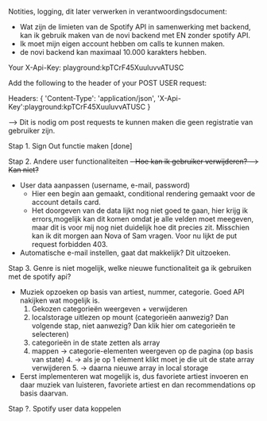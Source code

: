 
Notities, logging, dit later verwerken in verantwoordingsdocument: 
- Wat zijn de limieten van de Spotify API in samenwerking met backend, kan ik gebruik maken van de novi backend met EN zonder spotify API. 
- Ik moet mijn eigen account hebben om calls te kunnen maken. 
- de novi backend kan maximaal 10.000 karakters hebben. 


Your X-Api-Key: playground:kpTCrF45XuuluvvATUSC

Add the following to the header of your POST USER request:

Headers: {
'Content-Type': 'application/json',
'X-Api-Key':playground:kpTCrF45XuuluvvATUSC
} 

--> Dit is nodig om post requests te kunnen maken die geen registratie van gebruiker zijn. 

Stap 1. Sign Out functie maken [done]

Stap 2. Andere user functionaliteiten
~~- Hoe kan ik gebruiker verwijderen? --> Kan niet?~~
- User data aanpassen (username, e-mail, password)
  - Hier een begin aan gemaakt, conditional rendering gemaakt voor de account details card. 
  - Het doorgeven van de data lijkt nog niet goed te gaan, hier krijg ik errors,mogelijk kan dit komen omdat je alle velden moet meegeven, maar dit is voor mij nog niet duidelijk hoe dit precies zit. Misschien kan ik dit morgen aan Nova of Sam vragen. Voor nu lijkt de put request forbidden 403. 
- Automatische e-mail instellen, gaat dat makkelijk? Dit uitzoeken.

Stap 3. Genre is niet mogelijk, welke nieuwe functionaliteit ga ik gebruiken met de spotify api?
- Muziek opzoeken op basis van artiest, nummer, categorie. Goed API nakijken wat mogelijk is.
  1. Gekozen categorieën weergeven + verwijderen
  2. localstorage uitlezen op mount (categorieën aanwezig? Dan volgende stap, niet aanwezig? Dan klik hier om categorieën te selecteren)
  2. categorieën in de state zetten als array
  3. mappen -> categorie-elementen weergeven op de pagina (op basis van state) 
     4. -> als je op 1 element klikt moet je die uit de state array verwijderen
     5. -> daarna nieuwe array in local storage
- Eerst implementeren wat mogelijk is, dus favoriete artiest invoeren en daar muziek van luisteren, favoriete artiest en dan recommendations op basis daarvan. 

Stap ?. Spotify user data koppelen


